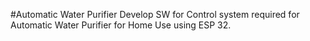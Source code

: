 #Automatic Water Purifier
Develop SW for Control system required for Automatic Water Purifier for Home Use using ESP 32.

